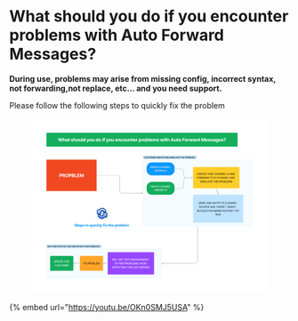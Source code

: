 # What should you do if you encounter problems with Auto Forward Messages?

**During use, problems may arise from missing config, incorrect syntax, not forwarding,not replace, etc... and you need support.**

Please follow the following steps to quickly fix the problem

<figure><img src="../../.gitbook/assets/Whatshould you do if you encounter problems with Auto Forward Messages.png" alt=""><figcaption></figcaption></figure>

{% embed url="https://youtu.be/OKn0SMJ5USA" %}

